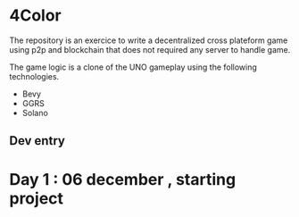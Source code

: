 # 4Color

The repository is an exercice to write a decentralized cross plateform game using p2p and blockchain that
does not required any server to handle game.


The game logic is a clone of the UNO gameplay using the following technologies.


* Bevy
* GGRS
* Solano


## Dev entry


# Day 1 : 06 december , starting project
